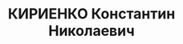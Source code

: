 ---
title: КИРИЕНКО Константин Николаевич
description: 'Звание: 22.03.1936 - лейтенант ГБ (Азово-Черноморский край).

  опер. 4 отдела УНКВД Азово-Черноморского края, уволен 14.01.1937.

  Осужден 13.06.1937 ВК ВС СССР, ВМН. Расстрелян 13.06.1937.'
---
